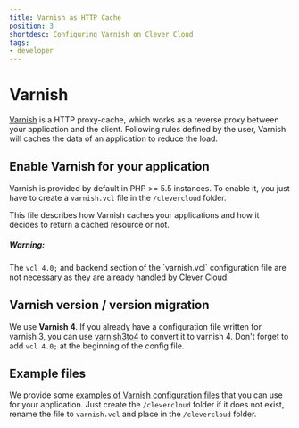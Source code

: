 ```yaml
---
title: Varnish as HTTP Cache
position: 3
shortdesc: Configuring Varnish on Clever Cloud
tags:
- developer
---
```


# Varnish

[Varnish](https://www.varnish-cache.org/) is a HTTP proxy-cache, which works as a reverse proxy between your application
and the client. Following rules defined by the user, Varnish will caches the data of an application to reduce the load.

## Enable Varnish for your application

Varnish is provided by default in PHP >= 5.5 instances. To enable it, you just have to create a `varnish.vcl` file
in the `/clevercloud` folder.

This file describes how Varnish caches your applications and how it decides to return a cached resource or not.

<div class="alert alert-hot-problems">
<h5>Warning:</h5>
<div>The <code>vcl 4.0;</code> and backend section of the `varnish.vcl` configuration file are not necessary as they
are already handled by Clever Cloud.
</div>
</div>

## Varnish version / version migration

We use **Varnish 4**. If you already have a configuration file written for varnish 3, you can use
[varnish3to4](https://github.com/fgsch/varnish3to4) to convert it to varnish 4. Don't forget to add `vcl 4.0;`
at the beginning of the config file.

## Example files

We provide some [examples of Varnish configuration files](https://github.com/CleverCloud/varnish-examples) that you can
use for your application. Just create the `/clevercloud` folder if it does not exist, rename the file to `varnish.vcl`
and place in the `/clevercloud` folder.
